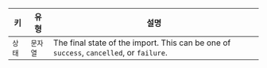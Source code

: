 | 키    | 유형    | 설명                                                                                      |
| ---- | ----- | --------------------------------------------------------------------------------------- |
| `상태` | `문자열` | The final state of the import. This can be one of `success`, `cancelled`, or `failure`. |